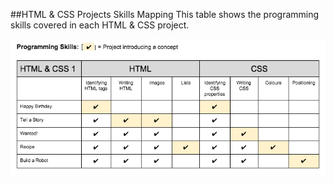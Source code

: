 ##HTML & CSS Projects Skills Mapping
This table shows the programming skills covered in each HTML & CSS project.

![HTML 1](images/mapping/html1map.png)
